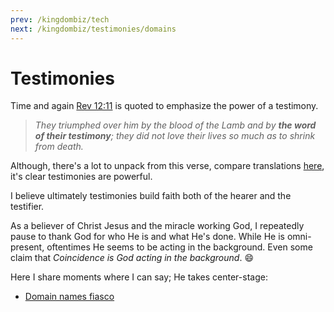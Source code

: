```yaml
---
prev: /kingdombiz/tech
next: /kingdombiz/testimonies/domains
---
```


# Testimonies

Time and again [Rev 12:11][rev.12.11 niv] is quoted to emphasize the power of a testimony.

> _They triumphed over him by the blood of the Lamb and by **the word of their testimony**; they did not love their lives so much as to shrink from death._

Although, there's a lot to unpack from this verse, compare translations [here][rev.12.11], it's clear testimonies are powerful.

I believe ultimately testimonies build faith both of the hearer and the testifier.

As a believer of Christ Jesus and the miracle working God, I repeatedly pause to thank God for who He is and what He's done. While He is omni-present, oftentimes He seems to be acting in the background. Even some claim that _Coincidence is God acting in the background_. :smile:

Here I share moments where I can say; He takes center-stage:

- [Domain names fiasco][domains]

[rev.12.11 niv]: https://www.bible.com/bible/111/REV.12.11.NIV
[rev.12.11]: https://www.bible.com/bible/compare/REV.12.11
[domains]: /kingdombiz/testimonies/domains
